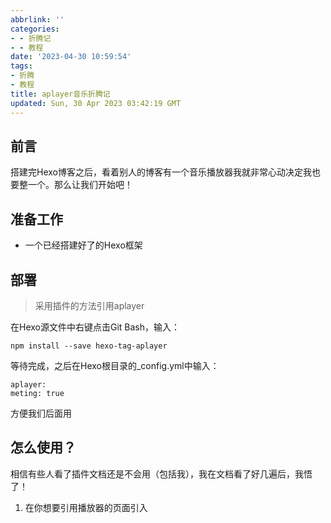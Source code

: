 ```yaml
---
abbrlink: ''
categories:
- - 折腾记
- - 教程
date: '2023-04-30 10:59:54'
tags:
- 折腾
- 教程
title: aplayer音乐折腾记
updated: Sun, 30 Apr 2023 03:42:19 GMT
---
```

## 前言

搭建完Hexo博客之后，看着别人的博客有一个音乐播放器我就非常心动决定我也要整一个。那么让我们开始吧！

## 准备工作

- 一个已经搭建好了的Hexo框架

## 部署

> 采用插件的方法引用aplayer

在Hexo源文件中右键点击Git Bash，输入：

```
npm install --save hexo-tag-aplayer
```

等待完成，之后在Hexo根目录的_config.yml中输入：

```
aplayer:
meting: true
```

方便我们后面用

## 怎么使用？

相信有些人看了插件文档还是不会用（包括我），我在文档看了好几遍后，我悟了！

1. 在你想要引用播放器的页面引入

